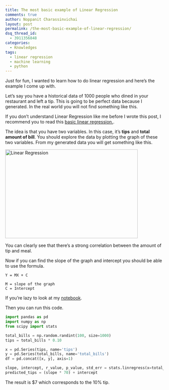 ```yaml
---
title: The most basic example of Linear Regression
comments: true
author: Noppanit Charassinvichai
layout: post
permalink: /the-most-basic-example-of-linear-regression/
dsq_thread_id:
  - 3911356848
categories:
  - Knowledges
tags:
  - linear regression
  - machine learning
  - python
---
```

Just for fun, I wanted to learn how to do linear regression and here&#8217;s the example I come up with. 

Let&#8217;s say you have a historical data of 1000 people who dined in your restaurant and left a tip. This is going to be perfect data because I generated. In the real world you will not find something like this. 

If you don&#8217;t understand Linear Regression like me before I wrote this post, I recommend you to read this [basic linear regression.][1]. 

The idea is that you have two variables. In this case, it&#8217;s **tips** and **total amount of bill**. You should explore the data by plotting the graph of these two variables. From my generated data you will get something like this.

[<img src="https://www.noppanit.com/wp-content/uploads/2015/07/Screenshot-2015-07-07-00.54.42.png" alt="Linear Regression" width="421" height="281" class="aligncenter size-full wp-image-1448" />][2]

You can clearly see that there&#8217;s a strong correlation between the amount of tip and meal. 

Now if you can find the slope of the graph and intercept you should be able to use the formula.

```
Y = MX + C

M = slope of the graph
C = Intercept
```

If you&#8217;re lazy to look at my [notebook][3]. 

Then you can run this code.

``` python
import pandas as pd
import numpy as np
from scipy import stats

total_bills = np.random.randint(100, size=1000)
tips = total_bills * 0.10

x = pd.Series(tips, name='tips')
y = pd.Series(total_bills, name='total_bills')
df = pd.concat([x, y], axis=1)

slope, intercept, r_value, p_value, std_err = stats.linregress(x=total_bills, y=tips)
predicted_tips = (slope * 70) + intercept
```

The result is $7 which corresponds to the 10% tip.

 [1]: http://onlinestatbook.com/2/regression/intro.html
 [2]: https://www.noppanit.com/wp-content/uploads/2015/07/Screenshot-2015-07-07-00.54.42.png
 [3]: https://github.com/noppanit/linear-regression-basic
